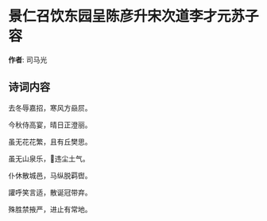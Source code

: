 # 景仁召饮东园呈陈彦升宋次道李才元苏子容

**作者**: 司马光

## 诗词内容

去冬辱嘉招，寒风方赑屃。

今秋侍高宴，晴日正澄丽。

虽无花花繁，且有丘樊思。

虽无山泉乐，𫏐违尘土气。

仆休散城邑，马纵脱羁辔。

讙呼笑言适，散诞冠带弃。

殊胜禁掖严，进止有常地。

